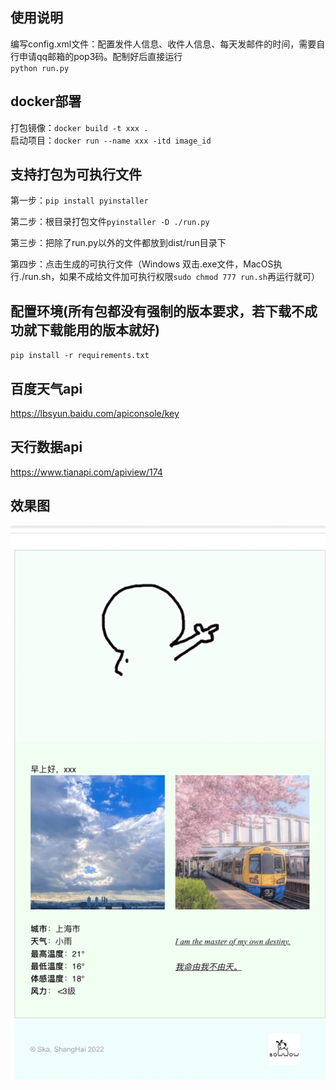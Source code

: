 ## 使用说明
编写config.xml文件：配置发件人信息、收件人信息、每天发邮件的时间，需要自行申请qq邮箱的pop3码。配制好后直接运行<br />
`python run.py`
## docker部署
打包镜像：`docker build -t xxx .`<br />
启动项目：`docker run --name xxx -itd image_id`

## 支持打包为可执行文件

第一步：`pip install pyinstaller`

第二步：根目录打包文件`pyinstaller -D ./run.py`

第三步：把除了run.py以外的文件都放到dist/run目录下

第四步：点击生成的可执行文件（Windows 双击.exe文件，MacOS执行./run.sh，如果不成给文件加可执行权限`sudo chmod 777 run.sh`再运行就可）

## 配置环境(所有包都没有强制的版本要求，若下载不成功就下载能用的版本就好)
`pip install -r requirements.txt`
## 百度天气api
https://lbsyun.baidu.com/apiconsole/key
## 天行数据api
https://www.tianapi.com/apiview/174

## 效果图<br/>

![效果图](https://github.com/Ska-cloud/auto_send_daily_temperature_email/blob/main/IMG_0707.GIF)

